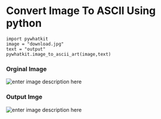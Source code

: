
# Convert Image To ASCII Using python

    import pywhatkit
    image = "download.jpg"
    text = "output"
    pywhatkit.image_to_ascii_art(image,text)

### Orginal Image
![enter image description here](https://i.imgur.com/42dLi6l.jpg)

### Output Imge
![enter image description here](https://i.imgur.com/t3HPcx1.png)
